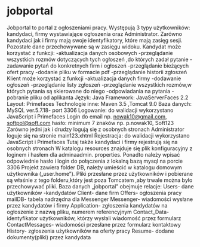 # jobportal
Jobportal to portal z ogłoszeniami pracy. Występują 3 typy użytkowników: kandydaci,
firmy wystawiające ogłoszenia oraz Administrator. Zarówno kandydaci jak i firmy mają
swoje identyfikatory, które mają zasięg sesji. Pozostałe dane przechowywane są w
zasięgu widoku.
Kandydat może korzystać z funkcji:
-aktualizacja danych osobowych
-przeglądanie wszystkich rozmów dotyczących tych ogłoszeń ,do których zadał pytanie
-zadawanie pytań do konkretnych firm i ogłoszeń
-przeglądanie bieżących ofert pracy
-dodanie pliku w formacie pdf
-przeglądanie historii zgłoszeń
Klient może korzystać z funkcji
-aktualizacja danych firmy
-dodawanie ogłoszeń
-przeglądanie listy zgłoszeń
-przeglądanie wszystkich rozmów,w których pytania są skierowane do niego
-odpowiadania na pytania
-pobranie pliku od aplikanta
Język: Java
Framework: JavaServerFaces 2.2
Layout: Primefaces
Technologie inne: Maven 3.5 ,Tomcat 9.0
Baza danych: MySQL ver.5.7.18- port 3306
Logowanie: do walidacji wykorzystano JavaScript i Primefaces
Login do email np. nowak10@gmail.com, softpol@soft.com
hasło: minimum 7 znaków np. p.nowak10, Soft123
Zarówno jedni jak i drudzy logują się z osobnych stronach
Administrator loguje się na stronie main123.xhtml
Rejestracja: do walidacji wykorzystano JavaScript i Primefaces
Tutaj także kandydaci i firmy rejestrują się na osobnych stronach
W katalogu resources znajduje się plik konfiguracyjny z loginem i hasłem dla adminaadmin.
properties. Ponadto należy wpisać odpowiednie hasło i login do połączenia z
lokalną bazą mysql na porcie 3306
Projekt zawiera folder DB, należy umieścić w katalogu domowym użytkownika
(„user.home”). Pliki przesłane przez użytkowników i pobierane są właśnie z tego
folderu,który jest poza Tomcatem ,aby trwale można było przechowywać pliki.
Baza danych „jobportal” obejmuje relacje:
Users- dane użytkowników -kandydatów
Client- dane firm
Offers- ogłoszenia pracy
mailDB- tabela nadrzędna dla Messenger
Messenger- wiadomości wysłane przez kandydatów i firmy
Application- zgłoszenia kandydatów na ogłoszenie z nazwą pliku, numerem
referencyjnym
Contact_Data- identyfikator użytkowników, którzy wysłali wiadomość przez formularz
ContactMessages- wiadomości przesłane przez formularz kontaktowy
History- zgłoszenia użytkowników na oferty pracy
Resume- dodane dokumenty(pliki) przez kandydata

